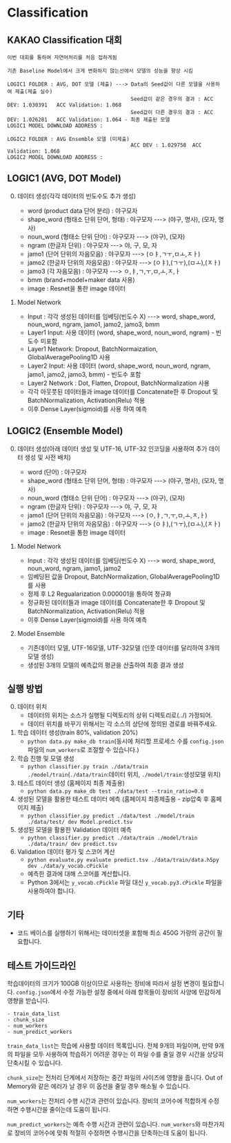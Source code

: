 # Classification

## KAKAO Classification 대회
    이번 대회를 통하여 자연어처리를 처음 접하게됨
    
    기존 Baseline Model에서 크게 변화하지 않는선에서 모델의 성능을 향상 시킴

    LOGIC1 FOLDER : AVG, DOT 모델 (제출) ---> Data의 Seed값이 다른 모델을 사용하여 제출(제출 실수)
                                            Seed값이 같은 경우의 결과 : ACC DEV: 1.030391   ACC Validation: 1.068 
                                            Seed값이 다른 경우의 결과 : ACC DEV: 1.026281   ACC Validation: 1.064 - 최종 제출된 모델
    LOGIC1 MODEL DOWNLOAD ADDRESS : 
    
    LOGIC2 FOLDER : AVG Ensemble 모델 (미제출)
                                            ACC DEV : 1.029758  ACC Validation: 1.068
    LOGIC2 MODEL DOWNLOAD ADDRESS : 

## LOGIC1 (AVG, DOT Model)

0. 데이터 생성(각각 데이터의 빈도수도 추가 생성)
    - word (product data 단어 분리) : 야구모자
    - shape_word (형태소 단위 단어, 형태) : 야구모자 ---> (야구, 명사), (모자, 명사)
    - noun_word (형태소 단위 단어) : 야구모자 ---> (야구), (모자)
    - ngram (한글자 단위) : 야구모자 ---> 야, 구, 모, 자
    - jamo1 (단어 단위의 자음모음) : 야구모자 ---> (ㅇㅑ,ㄱㅜ,ㅁㅗ,ㅈㅏ)
    - jamo2 (한글자 단위의 자음모음) : 야구모자 ---> (ㅇㅑ),(ㄱㅜ),(ㅁㅗ),(ㅈㅏ)
    - jamo3 (각 자음모음) : 야구모자 ---> ㅇ,ㅑ,ㄱ,ㅜ,ㅁ,ㅗ,ㅈ,ㅏ
    - bmm (brand+model+maker data 사용)
    - image : Resnet을 통한 image 데이터
    
1. Model Network
    - Input : 각각 생성된 데이터를 임베딩(빈도수 X) ---> word, shape_word, noun_word, ngram, jamo1, jamo2, jamo3, bmm
    - Layer1 Input: 사용 데이터 (word, shape_word, noun_word, ngram) - 빈도수 미포함
    - Layer1 Network: Dropout, BatchNormaization, GlobalAveragePooling1D 사용
    - Layer2 Input: 사용 데이터 (word, shape_word, noun_word, ngram, jamo1, jamo2, jamo3, bmm) - 빈도수 포함
    - Layer2 Network : Dot, Flatten, Dropout, BatchNormalization 사용
    - 각각 아웃풋된 데이터들과 image 데이터를 Concatenate한 후 Dropout 및 BatchNormalization, Activation(Relu) 적용
    - 이후 Dense Layer(sigmoid)를 사용 하여 예측
    
    
## LOGIC2 (Ensemble Model)

0. 데이터 생성(아래 데이터 생성 및 UTF-16, UTF-32 인코딩을 사용하여 추가 데이터 생성 및 사전 배치)
    - word (단어) : 야구모자
    - shape_word (형태소 단위 단어, 형태) : 야구모자 ---> (야구, 명사), (모자, 명사)
    - noun_word (형태소 단위 단어) : 야구모자 ---> (야구), (모자)
    - ngram (한글자 단위) : 야구모자 ---> 야, 구, 모, 자
    - jamo1 (단어 단위의 자음모음) : 야구모자 ---> (ㅇ,ㅑ,ㄱ,ㅜ,ㅁ,ㅗ,ㅈ,ㅏ)
    - jamo2 (한글자 단위의 자음모음) : 야구모자 ---> (ㅇㅑ),(ㄱㅜ),(ㅁㅗ),(ㅈㅏ)
    - image : Resnet을 통한 image 데이터
    
1. Model Network
    - Input : 각각 생성된 데이터를 임베딩(빈도수 X) ---> word, shape_word, noun_word, ngram, jamo1, jamo2
    - 임베딩된 값을 Dropout, BatchNormalization, GlobalAveragePooling1D를 사용
    - 정제 후 L2 Regualarization 0.000001을 통하여 정규화
    - 정규화된 데이터들과 image 데이터를 Concatenate한 후 Dropout 및 BatchNormalization, Activation(Relu) 적용
    - 이후 Dense Layer(sigmoid)를 사용 하여 예측
    
2. Model Ensemble
    - 기존데이터 모델, UTF-16모델, UTF-32모델 (인풋 데이터를 달리하여 3개의 모델 생성)
    - 생성된 3개의 모델의 예측값의 평균을 산출하여 최종 결과 생성


## 실행 방법

0. 데이터 위치
    - 데이터의 위치는 소스가 실행될 디렉토리의 상위 디렉토리로(../) 가정되어.
    - 데이터 위치를 바꾸기 위해서는 각 소스의 상단에 정의된 경로를 바꿔주세요.
1. 학습 데이터 생성(train 80%, validation 20%)
    - `python data.py make_db train`(동시에 처리할 프로세스 수를 `config.json`파일의 `num_workers`로 조절할 수 있습니다.)
2. 학습 진행 및 모델 생성
    - `python classifier.py train ./data/train ./model/train`(`./data/train`:데이터 위치, `./model/train`:생성모델 위치)
3. 테스트 데이터 생성 (홈페이지 최종 제출용)
    - `python data.py make_db test ./data/test --train_ratio=0.0` 
4. 생성된 모델을 활용한 테스트 데이터 에측 (홈페이지 최종제출용 - zip압축 후 홈페이지 제출)
    - `python classifier.py predict ./data/test ./model/train ./data/test/ dev Model.predict.tsv`
5. 생성된 모델을 활용한 Validation 데이터 예측
    - `python classifier.py predict ./data/train ./model/train ./data/train/ dev predict.tsv` 
6. Validation 데이터 평가 및 스코어 계산
    - `python evaluate.py evaluate predict.tsv ./data/train/data.h5py dev ./data/y_vocab.cPickle`
    - 예측한 결과에 대해 스코어를 계산합니다.
    - Python 3에서는 `y_vocab.cPickle` 파일 대신 `y_vocab.py3.cPickle` 파일을 사용하여야 합니다.

    
## 기타
- 코드 베이스를 실행하기 위해서는 데이터셋을 포함해 최소 450G 가량의 공간이 필요합니다.

## 테스트 가이드라인
학습데이터의 크기가 100GB 이상이므로 사용하는 장비에 따라서 설정 변경이 필요합니다. `config.json`에서 수정 가능한 설정 중에서 아래 항목들이 장비의 사양에 민감하게 영향을 받습니다.

    - train_data_list
    - chunk_size
    - num_workers
    - num_predict_workers


`train_data_list`는 학습에 사용할 데이터 목록입니다. 전체 9개의 파일이며, 만약 9개의 파일을 모두 사용하여 학습하기 어려운 경우는 이 파일 수를 줄일 경우 시간을 상당히 단축시킬 수 있습니다. 

`chunk_size`는 전처리 단계에서 저장하는 중간 파일의 사이즈에 영향을 줍니다. Out of Memory와 같은 에러가 날 경우 이 옵션을 줄일 경우 해소될 수 있습니다.

`num_workers`는 전처리 수행 시간과 관련이 있습니다. 장비의 코어수에 적합하게 수정하면 수행시간을 줄이는데 도움이 됩니다.

`num_predict_workers`는 예측 수행 시간과 관련이 있습니다. `num_workers`와 마찬가지로 장비의 코어수에 맞춰 적절히 수정하면 수행시간을 단축하는데 도움이 됩니다.
